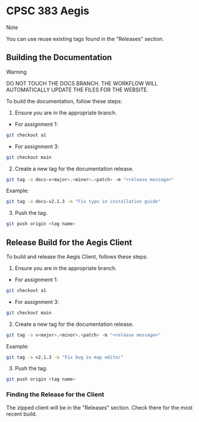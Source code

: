 # CPSC 383 Aegis

> [!NOTE]
> You can use reuse existing tags found in the "Releases" section.

## Building the Documentation

> [!WARNING]
> DO NOT TOUCH THE DOCS BRANCH. THE WORKFLOW WILL AUTOMATICALLY UPDATE THE FILES FOR THE WEBSITE.


To build the documentation, follow these steps:

1. Ensure you are in the appropriate branch.

- For assignment 1:

```bash
git checkout a1
```

- For assignment 3:

```bash
git checkout main
```

2. Create a new tag for the documentation release.

```bash
git tag -a docs-v<major>.<minor>.<patch> -m "<release message>"
```

Example:

```bash
git tag -a docs-v2.1.3 -m "Fix typo in installation guide"
```

3. Push the tag.

```bash
git push origin <tag name>
```

## Release Build for the Aegis Client

To build and release the Aegis Client, follows these steps:

1. Ensure you are in the appropriate branch.

- For assignment 1:

```bash
git checkout a1
```

- For assignment 3:

```bash
git checkout main
```

2. Create a new tag for the documentation release.

```bash
git tag -a v<major>.<minor>.<patch> -m "<release message>"
```

Example:

```bash
git tag -a v2.1.3 -m "Fix bug in map editor"
```

3. Push the tag.

```bash
git push origin <tag name>
```

### Finding the Release for the Client

The zipped client will be in the "Releases" section. Check there for the most recent build.
